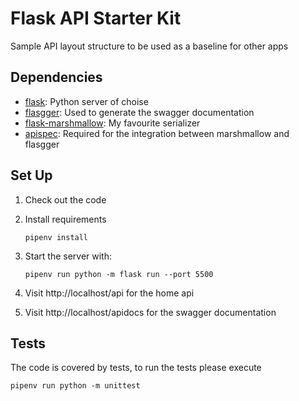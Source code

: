# Flask API Starter Kit

Sample API layout structure to be used as a baseline for other apps

## Dependencies

- [flask](https://palletsprojects.com/p/flask/): Python server of choise
- [flasgger](https://github.com/flasgger/flasgger): Used to generate the swagger documentation
- [flask-marshmallow](https://flask-marshmallow.readthedocs.io/en/latest/): My favourite serializer
- [apispec](https://apispec.readthedocs.io/en/latest/): Required for the integration between marshmallow and flasgger

## Set Up

1. Check out the code
2. Install requirements
    ```
    pipenv install
    ```
3. Start the server with:
    ```
   pipenv run python -m flask run --port 5500
    ```
   
4. Visit http://localhost/api for the home api

4. Visit http://localhost/apidocs for the swagger documentation
   
## Tests

The code is covered by tests, to run the tests please execute

```
pipenv run python -m unittest
```

